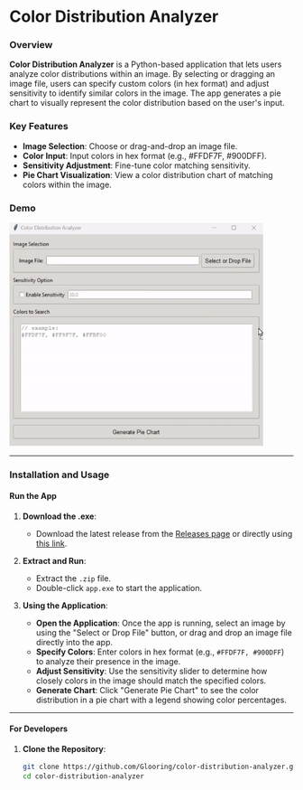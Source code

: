 # Color Distribution Analyzer

### Overview
**Color Distribution Analyzer** is a Python-based application that lets users analyze color distributions within an image. By selecting or dragging an image file, users can specify custom colors (in hex format) and adjust sensitivity to identify similar colors in the image. The app generates a pie chart to visually represent the color distribution based on the user's input.

### Key Features
- **Image Selection**: Choose or drag-and-drop an image file.
- **Color Input**: Input colors in hex format (e.g., #FFDF7F, #900DFF).
- **Sensitivity Adjustment**: Fine-tune color matching sensitivity.
- **Pie Chart Visualization**: View a color distribution chart of matching colors within the image.

### Demo
<img src="media/demo.gif" width="450">

---

### Installation and Usage

#### Run the App

1. **Download the .exe**:
   - Download the latest release from the [Releases page](https://github.com/Glooring/color-distribution-analyzer/releases) or directly using [this link](https://github.com/Glooring/color-distribution-analyzer/releases/download/v1.0.0/color-distribution-analyzer-v1.0.0-release.zip).

2. **Extract and Run**:
   - Extract the `.zip` file.
   - Double-click `app.exe` to start the application.

3. **Using the Application**:
   - **Open the Application**: Once the app is running, select an image by using the "Select or Drop File" button, or drag and drop an image file directly into the app.
   - **Specify Colors**: Enter colors in hex format (e.g., `#FFDF7F, #900DFF`) to analyze their presence in the image.
   - **Adjust Sensitivity**: Use the sensitivity slider to determine how closely colors in the image should match the specified colors.
   - **Generate Chart**: Click "Generate Pie Chart" to see the color distribution in a pie chart with a legend showing color percentages.

---

#### For Developers

1. **Clone the Repository**:
   ```bash
   git clone https://github.com/Glooring/color-distribution-analyzer.git
   cd color-distribution-analyzer
